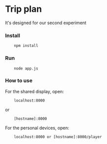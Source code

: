 Trip plan
=====
It's designed for our second experiment

### Install
		npm install
### Run
		node app.js
### How to use


For the shared display, open:
		
		localhost:8000 

or 

		[hostname]:8000
For the personal devices, open:
		
		localhost:8000 or [hostname]:8000/player
